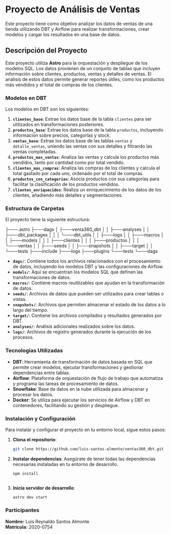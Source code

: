 # Proyecto de Análisis de Ventas

Este proyecto tiene como objetivo analizar los datos de ventas de una tienda utilizando DBT y Airflow para realizar transformaciones, crear modelos y cargar los resultados en una base de datos.

## Descripción del Proyecto

Este proyecto utiliza **Astro** para la orquestación y despliegue de los modelos SQL. Los datos provienen de un conjunto de tablas que incluyen información sobre clientes, productos, ventas y detalles de ventas. El análisis de estos datos permite generar reportes útiles, como los productos más vendidos y el total de compras de los clientes.

### Modelos en DBT

Los modelos en DBT son los siguientes:

1. **`clientes_base`**: Extrae los datos base de la tabla `clientes` para ser utilizados en transformaciones posteriores.
2. **`productos_base`**: Extrae los datos base de la tabla `productos`, incluyendo información sobre precios, categorías y stock.
3. **`ventas_base`**: Extrae los datos base de las tablas `ventas` y `detalle_ventas`, uniendo las ventas con sus detalles y filtrando las ventas completadas.
4. **`productos_mas_ventas`**: Analiza las ventas y calcula los productos más vendidos, tanto por cantidad como por total vendido.
5. **`clientes_mas_compras`**: Analiza las compras de los clientes y calcula el total gastado por cada uno, ordenado por el total de compras.
6. **`productos_con_categorias`**: Asocia productos con sus categorías para facilitar la clasificación de los productos vendidos.
7. **`clientes_enriquecidos`**: Realiza un enriquecimiento de los datos de los clientes, añadiendo más detalles y segmentaciones.

### Estructura de Carpetas

El proyecto tiene la siguiente estructura:

├───.astro ├───dags │ ├───venta360_dbt │ │ ├───analyses │ │ ├───dbt_packages │ │ │ └───dbt_utils │ │ ├───logs │ │ ├───macros │ │ ├───models │ │ │ ├───clientes │ │ │ ├───productos │ │ │ └───ventas │ │ ├───seeds │ │ ├───snapshots │ │ ├───target │ │ └───tests ├───include ├───logs ├───plugins └───tests └───dags

- **`dags/`**: Contiene todos los archivos relacionados con el procesamiento de datos, incluyendo los modelos DBT y las configuraciones de Airflow.
- **`models/`**: Aquí se encuentran los modelos SQL que definen las transformaciones de datos.
- **`macros/`**: Contiene macros reutilizables que ayudan en la transformación de datos.
- **`seeds/`**: Archivos de datos que pueden ser utilizados para crear tablas o vistas.
- **`snapshots/`**: Archivos que permiten almacenar el estado de los datos a lo largo del tiempo.
- **`target/`**: Contiene los archivos compilados y resultados generados por DBT.
- **`analyses/`**: Análisis adicionales realizados sobre los datos.
- **`logs/`**: Archivos de registro generados durante la ejecución de los procesos.

### Tecnologías Utilizadas

- **DBT**: Herramienta de transformación de datos basada en SQL que permite crear modelos, ejecutar transformaciones y gestionar dependencias entre tablas.
- **Airflow**: Plataforma de orquestación de flujo de trabajo que automatiza y programa las tareas de procesamiento de datos.
- **Snowflake**: Base de datos en la nube utilizada para almacenar y procesar los datos.
- **Docker**: Se utiliza para ejecutar los servicios de Airflow y DBT en contenedores, facilitando su gestión y despliegue.

### Instalación y Configuración

Para instalar y configurar el proyecto en tu entorno local, sigue estos pasos:

1. **Clona el repositorio**:

   ```bash
   git clone https://github.com/luis-santos-almonte/ventas360_dbt.git

   ```

1. **Instalar dependencias**: Asegúrate de tener todas las dependencias necesarias instaladas en tu entorno de desarrollo.
   ```bash
   npm install



1. **Inicia servidor de desarrollo**:
   ```bash
   astro dev start
   ```

### Participantes

**Nombre:** Luis Reynaldo Santos Almonte  
**Matrícula:** 2020-0754
